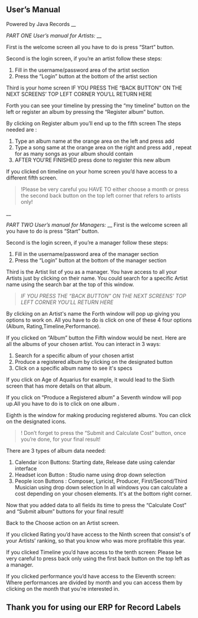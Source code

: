 ## User’s Manual

Powered by Java Records
__

*PART ONE User’s manual for Artists:* 
__

First is the welcome screen all you have to do is press “Start” button.

Second is the login screen, if you’re an artist follow these steps: 
1. Fill in the username/password area of the artist section 
2. Press the “Login” button at the bottom of the artist section

Third is your home screen
IF YOU PRESS THE “BACK BUTTON” ON THE NEXT SCREENS’ TOP LEFT CORNER YOU’LL RETURN HERE


Forth you can see your timeline by pressing the “my timeline” button on the left or register an album by pressing the “Register album” button.

By clicking on Register album you’ll end up to the fifth screen
The steps needed are :
1.	Type an album name at the orange area on the left and press add
2.	Type a song same at the orange area on the right and press add , repeat for as many songs as your album should contain
3.	AFTER YOU’RE FINISHED press done to register this new album

If you clicked on timeline on your home screen you’d have access to a different fifth screen.
>!Please be very careful you HAVE TO either choose a month or press the second back button on the top left corner that refers to artists only!

__

*PART TWO User’s manual for Managers:*
__
First is the welcome screen all you have to do is press “Start” button.

Second is the login screen, if you’re a manager follow these steps: 
1. Fill in the username/password area of the manager section
2. Press the “Login” button at the bottom of the manager section

Third is the Artist list of you as a manager.
You have access to all your Artists just by clicking on their name.
You could search for a specific Artist name using the search bar at the top of this window.
>_IF YOU PRESS THE “BACK BUTTON” ON THE NEXT SCREENS’ TOP LEFT CORNER YOU’LL RETURN HERE_

By clicking on an Artist's name the Forth window will pop up giving you options to work on.
All you have to do is click on one of these 4 four options (Album, Rating,Timeline,Performance).

If you clicked on “Album” button the Fifth window would be next.
Here are all the albums of your chosen artist.
You can interact in 3 ways:
1. Search for a specific album of your chosen artist
2. Produce a registered album by clicking on the designated button
3. Click on a specific album name to see it's specs

If you click on Age of Aquarius for example, it would lead to the Sixth screen that has more details on that album.

If you click on “Produce a Registered album” a Seventh window will pop up.All you have to do is to click on one album .

Eighth is the window for making producing registered albums. You can click on the designated icons.

>! Don’t forget to press the “Submit and Calculate Cost” button, once you’re done, for your final result!

There are 3 types of album data needed:
1.	Calendar icon Buttons: Starting date, Release date using calendar interface
2.	Headset icon Button :  Studio name using drop down selection
3.	People icon Buttons : Composer, Lyricist, Producer, First/Second/Third Musician using drop down selection
In all windows you can calculate a cost depending on your chosen elements. It's at the bottom right corner.

Now that you added data to all fields its time to press the “Calculate Cost” and “Submit album” buttons for your final result!

Back to the Choose action on an Artist screen.

If you clicked Rating you’d have access to the Ninth screen that consist's of your Artists’ ranking, so that you know who was more profitable this year.

If you clicked Timeline you’d have access to the tenth screen:
Please be very careful to press back only using the first back button on the top left as a manager.

If you clicked performance you’d have access to the Eleventh screen:
Where performances are divided by month and you can access them by clicking on the month that you're interested in.

## Thank you for using our ERP for Record Labels



